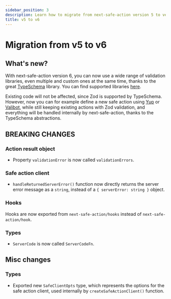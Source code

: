 ```yaml
---
sidebar_position: 3
description: Learn how to migrate from next-safe-action version 5 to version 6.
title: v5 to v6
---
```


# Migration from v5 to v6

## What's new?

With next-safe-action version 6, you can now use a wide range of validation libraries, even multiple and custom ones at the same time, thanks to the great [TypeSchema](https://typeschema.com/) library. You can find supported libraries [here](https://typeschema.com/#coverage).

Existing code will not be affected, since Zod is supported by TypeSchema. However, now you can for example define a new safe action using [Yup](https://github.com/jquense/yup) or [Valibot](https://valibot.dev/), while still keeping existing actions with Zod validation, and everything will be handled internally by next-safe-action, thanks to the TypeSchema abstractions.

## BREAKING CHANGES

### Action result object

- Property `validationError` is now called `validationErrors`.

### Safe action client

- `handleReturnedServerError()` function now directly returns the server error message as a `string`, instead of a `{ serverError: string }` object.

### Hooks

Hooks are now exported from `next-safe-action/hooks` instead of `next-safe-action/hook`.

### Types

- `ServerCode` is now called `ServerCodeFn`.

## Misc changes

### Types

- Exported new `SafeClientOpts` type, which represents the options for the safe action client, used internally by `createSafeActionClient()` function.